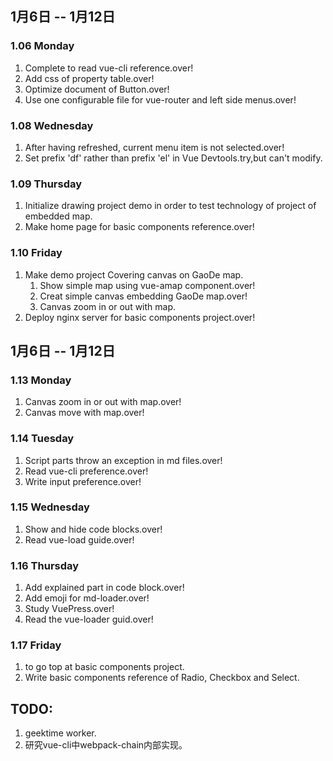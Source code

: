 ## 1月6日 -- 1月12日

### 1.06 Monday
1. Complete to read vue-cli reference.over!
2. Add css of property table.over!
3. Optimize document of Button.over!
4. Use one configurable file for vue-router and left side menus.over!

### 1.08 Wednesday
1. After having refreshed, current menu item is not selected.over!
2. Set prefix 'df' rather than prefix 'el' in Vue Devtools.try,but can't modify.

### 1.09 Thursday
1. Initialize drawing project demo in order to test technology of project of embedded map.
2. Make home page for basic components reference.over!

### 1.10 Friday
1. Make demo project Covering canvas on GaoDe map.
   1. Show simple map using vue-amap component.over!
   2. Creat simple canvas embedding GaoDe map.over!
   3. Canvas zoom in or out with map.
2. Deploy nginx server for basic components project.over!

## 1月6日 -- 1月12日

### 1.13 Monday
1. Canvas zoom in or out with map.over!
2. Canvas move with map.over!

### 1.14 Tuesday
1. Script parts throw an exception in md files.over!
2. Read vue-cli preference.over!
3. Write input preference.over!

### 1.15 Wednesday
1. Show and hide code blocks.over!
2. Read vue-load guide.over!

### 1.16 Thursday
1. Add explained part in code block.over!
2. Add emoji for md-loader.over!
3. Study VuePress.over!
4. Read the vue-loader guid.over!

### 1.17 Friday
1. to go top at basic components project.
2. Write basic components reference of Radio, Checkbox and Select.


## TODO:
1. geektime worker.
1. 研究vue-cli中webpack-chain内部实现。